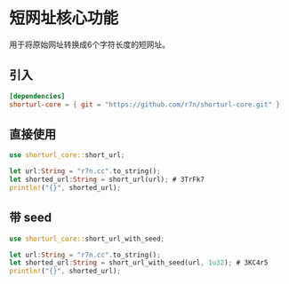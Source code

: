 # 短网址核心功能

用于将原始网址转换成6个字符长度的短网址。

## 引入

```toml
[dependencies]
shorturl-core = { git = "https://github.com/r7n/shorturl-core.git" }
```

## 直接使用

```rust
use shorturl_core::short_url;

let url:String = "r7n.cc".to_string();
let shorted_url:String = short_url(url); # 3TrFk7
println!("{}", shorted_url);
```

## 带 seed

```rust
use shorturl_core::short_url_with_seed;

let url:String = "r7n.cc".to_string();
let shorted_url:String = short_url_with_seed(url, 1u32); # 3KC4r5
println!("{}", shorted_url);
```

